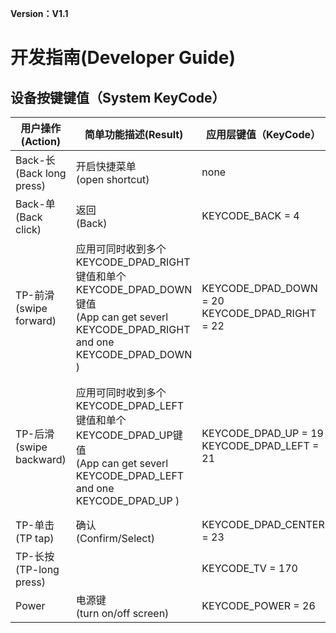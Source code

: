 **Version：V1.1**
<h1>开发指南(Developer Guide)</h1>
<h2 id="1">设备按键键值（System KeyCode）</h2>

用户操作(Action)  | 简单功能描述(Result) | 应用层键值（KeyCode） | 注释（Notes）
-------  | ----------- | ------------ | ---
Back-长<br>(Back long press)| 开启快捷菜单<br>(open shortcut)| none | 被系统占用<br>(System handled)
Back-单<br>(Back click)  | 返回<br>(Back)  | KEYCODE\_BACK = 4 | 
TP-前滑<br>(swipe forward)  | 应用可同时收到多个<br>KEYCODE\_DPAD\_RIGHT键值和单个<br>KEYCODE\_DPAD\_DOWN键值<br>(App can get severl KEYCODE\_DPAD\_RIGHT and one KEYCODE\_DPAD\_DOWN )  | KEYCODE\_DPAD\_DOWN = 20<br>KEYCODE\_DPAD\_RIGHT = 22 | 希望焦点跳一个，使用DOWN；希望焦点跳多个，使用RIGHT，键值数与滑动距离正相关；<br>(Use DOWN for next focus; use RIGHT for severl focus switch, KEYCODE\_DPAD\_RIGHT number is releated to swipe length.) |
TP-后滑<br>(swipe backward)  | 应用可同时收到多个<br>KEYCODE\_DPAD\_LEFT键值和单个<br>KEYCODE\_DPAD\_UP键值<br>(App can get severl KEYCODE\_DPAD\_LEFT and one KEYCODE\_DPAD\_UP )  | KEYCODE\_DPAD\_UP = 19<br>KEYCODE\_DPAD\_LEFT = 21 |希望焦点跳一个，使用UP；希望焦点跳多个，使用LEFT，键值数与滑动距离正相关；<br>(Use UP for previous focus; use LEFT for severl focus switch; KEYCODE\_DPAD\_LEFT number is releated to swipe length.)
TP-单击<br>(TP tap) | 确认<br>(Confirm/Select) | KEYCODE\_DPAD\_CENTER = 23
TP-长按<br>(TP-long press) |  | KEYCODE\_TV = 170 | 应用可自定义<br>(App handle)
Power | 电源键<br>(turn on/off screen) | KEYCODE\_POWER = 26 |